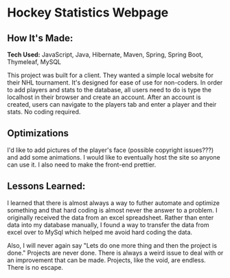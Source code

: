 # Hockey Statistics Webpage

## How It's Made:

**Tech Used:**  JavaScript, Java, Hibernate, Maven, Spring, Spring Boot, Thymeleaf, MySQL

This project was built for a client. They wanted a simple local website for their NHL tournament. It's designed for ease of use for non-coders. In order to add players and stats to the database, all users need to do is type the localhost in their browser and create an account. After an account is created, users can navigate to the players tab and enter a player and their stats. No coding required.

## Optimizations

I'd like to add pictures of the player's face (possible copyright issues???) and add some animations. I would like to eventually host the site so anyone can use it. I also need to make the front-end prettier.

## Lessons Learned:

I learned that there is almost always a way to futher automate and optimize something and that hard coding is almost never the answer to a problem. I originally received the data from an excel spreadsheet. Rather than enter data into my database manually, I found a way to transfer the data from excel over to MySql which helped me avoid hard coding the data.

Also, I will never again say "Lets do one more thing and then the project is done." Projects are never done. There is always a weird issue to deal with or an improvement that can be made. Projects, like the void, are endless. There is no escape. 
